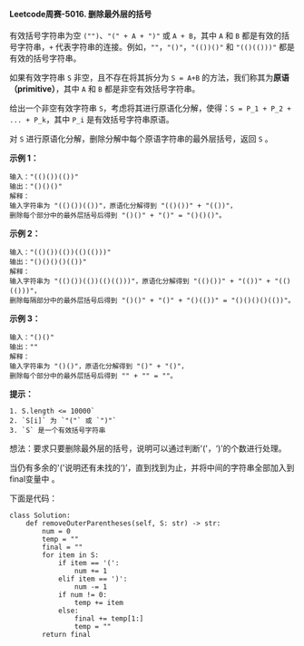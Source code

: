 #### Leetcode周赛-5016. 删除最外层的括号

有效括号字符串为空 `("")`、`"(" + A + ")"` 或 `A + B`，其中 `A` 和 `B` 都是有效的括号字符串，`+` 代表字符串的连接。例如，`""`，`"()"`，`"(())()"` 和 `"(()(()))"` 都是有效的括号字符串。

如果有效字符串 `S` 非空，且不存在将其拆分为 `S = A+B` 的方法，我们称其为**原语（primitive）**，其中 `A` 和 `B` 都是非空有效括号字符串。

给出一个非空有效字符串 `S`，考虑将其进行原语化分解，使得：`S = P_1 + P_2 + ... + P_k`，其中 `P_i` 是有效括号字符串原语。

对 `S` 进行原语化分解，删除分解中每个原语字符串的最外层括号，返回 `S` 。

 

**示例 1：**

```
输入："(()())(())"
输出："()()()"
解释：
输入字符串为 "(()())(())"，原语化分解得到 "(()())" + "(())"，
删除每个部分中的最外层括号后得到 "()()" + "()" = "()()()"。
```

**示例 2：**

```
输入："(()())(())(()(()))"
输出："()()()()(())"
解释：
输入字符串为 "(()())(())(()(()))"，原语化分解得到 "(()())" + "(())" + "(()(()))"，
删除每隔部分中的最外层括号后得到 "()()" + "()" + "()(())" = "()()()()(())"。
```

**示例 3：**

```
输入："()()"
输出：""
解释：
输入字符串为 "()()"，原语化分解得到 "()" + "()"，
删除每个部分中的最外层括号后得到 "" + "" = ""。
```

**提示：**

```
1. S.length <= 10000`
2. `S[i]` 为 `"("` 或 `")"`
3. `S` 是一个有效括号字符串
```



想法：要求只要删除最外层的括号，说明可以通过判断'('，‘)’的个数进行处理。

​	    当仍有多余的'('说明还有未找的‘)’，直到找到为止，并将中间的字符串全部加入到final变量中 。

下面是代码：

```
class Solution:
    def removeOuterParentheses(self, S: str) -> str:
        num = 0
        temp = ""
        final = ""
        for item in S:
            if item == '(':
                num += 1
            elif item == ')':
                num -= 1
            if num != 0:
                temp += item
            else:
                final += temp[1:]
                temp = ""
        return final
```



